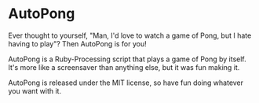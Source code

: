 AutoPong
========

Ever thought to yourself, "Man, I'd love to watch a game of Pong, but I hate having to play"? Then AutoPong is for you!

AutoPong is a Ruby-Processing script that plays a game of Pong by itself. It's more like a screensaver than anything else, but it was fun making it.

AutoPong is released under the MIT license, so have fun doing whatever you want with it.